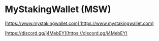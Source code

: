 # MyStakingWallet (MSW)
[https://www.mystakingwallet.com](https://www.mystakingwallet.com)

[https://discord.gg/j4MebEY](https://discord.gg/j4MebEY)
